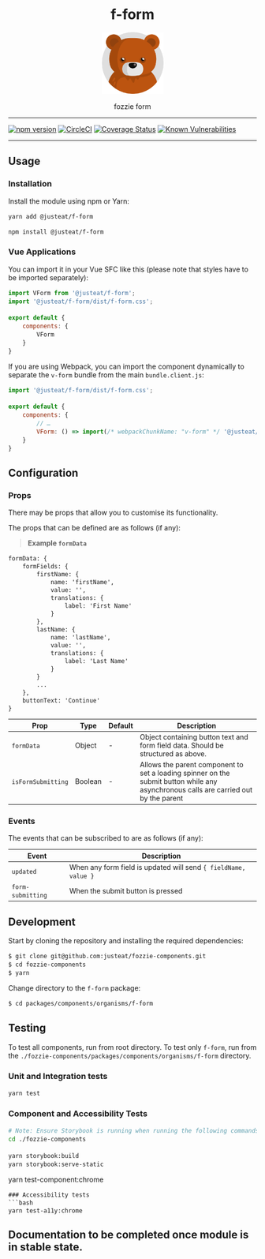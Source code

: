 <div align="center">

# f-form

<img width="125" alt="Fozzie Bear" src="../../../../bear.png" />

fozzie form

</div>

---

[![npm version](https://badge.fury.io/js/%40justeat%2Ff-form.svg)](https://badge.fury.io/js/%40justeat%2Ff-form)
[![CircleCI](https://circleci.com/gh/justeat/fozzie-components.svg?style=svg)](https://circleci.com/gh/justeat/workflows/fozzie-components)
[![Coverage Status](https://coveralls.io/repos/github/justeat/f-form/badge.svg)](https://coveralls.io/github/justeat/f-form)
[![Known Vulnerabilities](https://snyk.io/test/github/justeat/f-form/badge.svg?targetFile=package.json)](https://snyk.io/test/github/justeat/f-form?targetFile=package.json)

---

## Usage

### Installation

Install the module using npm or Yarn:

```sh
yarn add @justeat/f-form
```

```sh
npm install @justeat/f-form
```



### Vue Applications

You can import it in your Vue SFC like this (please note that styles have to be imported separately):

```js
import VForm from '@justeat/f-form';
import '@justeat/f-form/dist/f-form.css';

export default {
    components: {
        VForm
    }
}
```

If you are using Webpack, you can import the component dynamically to separate the `v-form` bundle from the main `bundle.client.js`:

```js
import '@justeat/f-form/dist/f-form.css';

export default {
    components: {
        // …
        VForm: () => import(/* webpackChunkName: "v-form" */ '@justeat/f-form')
    }
}
```

## Configuration

### Props

There may be props that allow you to customise its functionality.

The props that can be defined are as follows (if any):

> **Example `formData`**
```
formData: {
    formFields: {
        firstName: {
            name: 'firstName',
            value: '',
            translations: {
                label: 'First Name'
            }
        },
        lastName: {
            name: 'lastName',
            value: '',
            translations: {
                label: 'Last Name'
            }
        }
        ...
    },
    buttonText: 'Continue'
}
```

| Prop  | Type  | Default | Description |
| ----- | ----- | ------- | ----------- |
| `formData` | Object | - | Object containing button text and form field data. Should be structured as above. |
| `isFormSubmitting` | Boolean | - | Allows the parent component to set a loading spinner on the submit button while any asynchronous calls are carried out by the parent |

### Events

The events that can be subscribed to are as follows (if any):

| Event | Description |
| ----- | ----------- |
| `updated` | When any form field is updated will send `{ fieldName, value }` |
| `form-submitting` | When the submit button is pressed |

## Development

Start by cloning the repository and installing the required dependencies:

```sh
$ git clone git@github.com:justeat/fozzie-components.git
$ cd fozzie-components
$ yarn
```

Change directory to the `f-form` package:

```sh
$ cd packages/components/organisms/f-form
```

## Testing

To test all components, run from root directory.
To test only `f-form`, run from the `./fozzie-components/packages/components/organisms/f-form` directory.

### Unit and Integration tests

```sh
yarn test
```

### Component and Accessibility Tests

```bash
# Note: Ensure Storybook is running when running the following commands
cd ./fozzie-components

yarn storybook:build
yarn storybook:serve-static
```

yarn test-component:chrome
```
### Accessibility tests
```bash
yarn test-a11y:chrome
```
## Documentation to be completed once module is in stable state.



